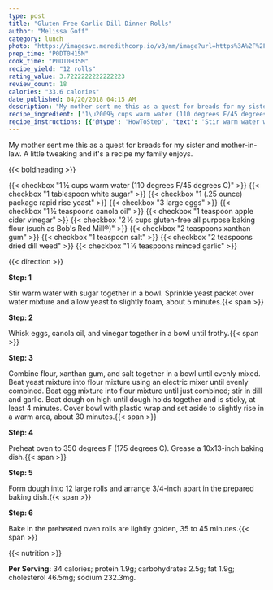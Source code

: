 ```yaml
---
type: post
title: "Gluten Free Garlic Dill Dinner Rolls"
author: "Melissa Goff"
category: lunch
photo: "https://imagesvc.meredithcorp.io/v3/mm/image?url=https%3A%2F%2Fimages.media-allrecipes.com%2Fuserphotos%2F1043997.jpg"
prep_time: "P0DT0H15M"
cook_time: "P0DT0H35M"
recipe_yield: "12 rolls"
rating_value: 3.7222222222222223
review_count: 18
calories: "33.6 calories"
date_published: 04/20/2018 04:15 AM
description: "My mother sent me this as a quest for breads for my sister and mother-in-law. A little tweaking and it's a recipe my family enjoys."
recipe_ingredient: ['1\u2009½ cups warm water (110 degrees F/45 degrees C)', '1 tablespoon white sugar', '1 (.25 ounce) package rapid rise yeast', '3 large eggs', '1\u2009½ teaspoons canola oil', '1 teaspoon apple cider vinegar', "2\u2009½ cups gluten-free all purpose baking flour (such as Bob's Red Mill®)", '2 teaspoons xanthan gum', '1 teaspoon salt', '2 teaspoons dried dill weed', '1\u2009½ teaspoons minced garlic']
recipe_instructions: [{'@type': 'HowToStep', 'text': 'Stir warm water with sugar together in a bowl. Sprinkle yeast packet over water mixture and allow yeast to slightly foam, about 5 minutes.\n'}, {'@type': 'HowToStep', 'text': 'Whisk eggs, canola oil, and vinegar together in a bowl until frothy.\n'}, {'@type': 'HowToStep', 'text': 'Combine flour, xanthan gum, and salt together in a bowl until evenly mixed. Beat yeast mixture into flour mixture using an electric mixer until evenly combined. Beat egg mixture into flour mixture until just combined; stir in dill and garlic. Beat dough on high until dough holds together and is sticky, at least 4 minutes. Cover bowl with plastic wrap and set aside to slightly rise in a warm area, about 30 minutes.\n'}, {'@type': 'HowToStep', 'text': 'Preheat oven to 350 degrees F (175 degrees C). Grease a 10x13-inch baking dish.\n'}, {'@type': 'HowToStep', 'text': 'Form dough into 12 large rolls and arrange 3/4-inch apart in the prepared baking dish.\n'}, {'@type': 'HowToStep', 'text': 'Bake in the preheated oven rolls are lightly golden, 35 to 45 minutes.\n'}]
---
```


My mother sent me this as a quest for breads for my sister and mother-in-law. A little tweaking and it's a recipe my family enjoys. 

{{< boldheading >}}

{{< checkbox "1 ½ cups warm water (110 degrees F/45 degrees C)" >}}
{{< checkbox "1 tablespoon white sugar" >}}
{{< checkbox "1 (.25 ounce) package rapid rise yeast" >}}
{{< checkbox "3  large eggs" >}}
{{< checkbox "1 ½ teaspoons canola oil" >}}
{{< checkbox "1 teaspoon apple cider vinegar" >}}
{{< checkbox "2 ½ cups gluten-free all purpose baking flour (such as Bob's Red Mill®)" >}}
{{< checkbox "2 teaspoons xanthan gum" >}}
{{< checkbox "1 teaspoon salt" >}}
{{< checkbox "2 teaspoons dried dill weed" >}}
{{< checkbox "1 ½ teaspoons minced garlic" >}}


{{< direction >}}

**Step: 1**

Stir warm water with sugar together in a bowl. Sprinkle yeast packet over water mixture and allow yeast to slightly foam, about 5 minutes.{{< span >}}

**Step: 2**

Whisk eggs, canola oil, and vinegar together in a bowl until frothy.{{< span >}}

**Step: 3**

Combine flour, xanthan gum, and salt together in a bowl until evenly mixed. Beat yeast mixture into flour mixture using an electric mixer until evenly combined. Beat egg mixture into flour mixture until just combined; stir in dill and garlic. Beat dough on high until dough holds together and is sticky, at least 4 minutes. Cover bowl with plastic wrap and set aside to slightly rise in a warm area, about 30 minutes.{{< span >}}

**Step: 4**

Preheat oven to 350 degrees F (175 degrees C). Grease a 10x13-inch baking dish.{{< span >}}

**Step: 5**

Form dough into 12 large rolls and arrange 3/4-inch apart in the prepared baking dish.{{< span >}}

**Step: 6**

Bake in the preheated oven rolls are lightly golden, 35 to 45 minutes.{{< span >}}

{{< nutrition >}}

**Per Serving:** 34 calories; protein 1.9g; carbohydrates 2.5g; fat 1.9g; cholesterol 46.5mg; sodium 232.3mg.